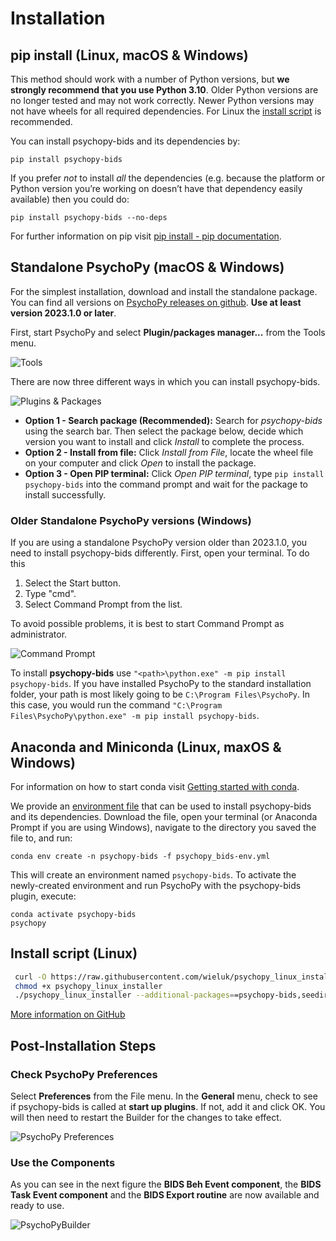 # Installation

## pip install (Linux, macOS & Windows)

This method should work with a number of Python versions, but **we strongly recommend that you use Python 3.10**. Older Python versions are no longer tested and may not work correctly. Newer Python versions may not have wheels for all required dependencies. For Linux the [install script](#install-script-linux) is recommended.

You can install psychopy-bids and its dependencies by:

```console
pip install psychopy-bids
```

If you prefer _not_ to install _all_ the dependencies (e.g. because the platform or Python version you’re working on doesn’t have that dependency easily available) then you could do:

```console
pip install psychopy-bids --no-deps
```

For further information on pip visit [pip install - pip documentation](https://pip.pypa.io/en/stable/cli/pip_install/).

## Standalone PsychoPy (macOS & Windows)

For the simplest installation, download and install the standalone package. You can find all versions on [PsychoPy releases on github](https://github.com/psychopy/psychopy/releases). **Use at least version 2023.1.0 or later**.

First, start PsychoPy and select **Plugin/packages manager...** from the Tools menu.

![Tools](img/inst-fig01.png)

There are now three different ways in which you can install psychopy-bids.

![Plugins & Packages](img/inst-fig02.png)

- **Option 1 - Search package (Recommended):** Search for _psychopy-bids_ using the search bar. Then select the package below, decide which version you want to install and click _Install_ to complete the process.
- **Option 2 - Install from file:** Click _Install from File_, locate the wheel file on your computer and click _Open_ to install the package.
- **Option 3 - Open PIP terminal:** Click _Open PIP terminal_, type `pip install psychopy-bids` into the command prompt and wait for the package to install successfully.

### Older Standalone PsychoPy versions (Windows)

If you are using a standalone PsychoPy version older than 2023.1.0, you need to install psychopy-bids differently. First, open your terminal. To do this

1. Select the Start button.
2. Type "cmd".
3. Select Command Prompt from the list.

To avoid possible problems, it is best to start Command Prompt as administrator.

![Command Prompt](img/inst-fig03.png)

To install **psychopy-bids** use `"<path>\python.exe" -m pip install psychopy-bids`. If you have installed PsychoPy to the standard installation folder, your path is most likely going to be `C:\Program Files\PsychoPy`. In this case, you would run the command `"C:\Program Files\PsychoPy\python.exe" -m pip install psychopy-bids`.

## Anaconda and Miniconda (Linux, maxOS & Windows)

For information on how to start conda visit [Getting started with conda](https://docs.conda.io/projects/conda/en/latest/user-guide/getting-started.html#starting-conda).

We provide an [environment file](files/psychopy_bids-env.yml) that can be used to install psychopy-bids and its dependencies. Download the file, open your terminal (or Anaconda Prompt if you are using Windows), navigate to the directory you saved the file to, and run:

```console
conda env create -n psychopy-bids -f psychopy_bids-env.yml
```

This will create an environment named `psychopy-bids`.  To activate the newly-created environment and run PsychoPy with the psychopy-bids plugin, execute:

```console
conda activate psychopy-bids
psychopy
```

## Install script (Linux)

```bash
 curl -O https://raw.githubusercontent.com/wieluk/psychopy_linux_installer/main/psychopy_linux_installer
 chmod +x psychopy_linux_installer
 ./psychopy_linux_installer --additional-packages==psychopy-bids,seedir
```

[More information on GitHub](https://github.com/wieluk/psychopy_linux_installer)

## Post-Installation Steps

### Check PsychoPy Preferences

Select **Preferences** from the File menu. In the **General** menu, check to see if psychopy-bids is called at **start up plugins**. If not, add it and click OK. You will then need to restart the Builder for the changes to take effect.

![PsychoPy Preferences](img/inst-fig04.png)

### Use the Components

As you can see in the next figure the **BIDS Beh Event component**, the **BIDS Task Event component** and the **BIDS Export routine** are now available and ready to use.

![PsychoPyBuilder](img/inst-fig05.png)
